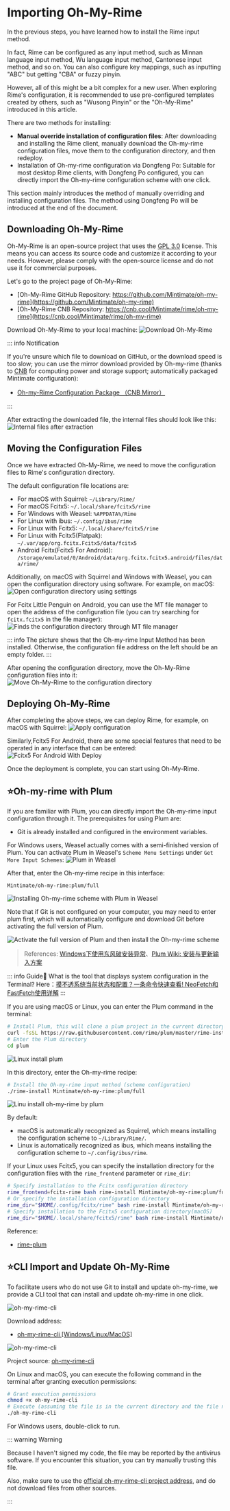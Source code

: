 # Importing Oh-My-Rime

In the previous steps, you have learned how to install the Rime input method.

In fact, Rime can be configured as any input method, such as Minnan language input method, Wu language input method, Cantonese input method, and so on. You can also configure key mappings, such as inputting "ABC" but getting "CBA" or fuzzy pinyin.

However, all of this might be a bit complex for a new user. When exploring Rime's configuration, it is recommended to use pre-configured templates created by others, such as "Wusong Pinyin" or the "Oh-My-Rime" introduced in this article.

There are two methods for installing:
- **Manual override installation of configuration files**: After downloading and installing the Rime client, manually download the Oh-my-rime configuration files, move them to the configuration directory, and then redeploy.
- Installation of Oh-my-rime configuration via Dongfeng Po: Suitable for most desktop Rime clients, with Dongfeng Po configured, you can directly import the Oh-my-rime configuration scheme with one click.

This section mainly introduces the method of manually overriding and installing configuration files. The method using Dongfeng Po will be introduced at the end of the document.

## Downloading Oh-My-Rime

Oh-My-Rime is an open-source project that uses the [GPL 3.0](https://github.com/Mintimate/oh-my-rime/blob/main/LICENSE) license. This means you can access its source code and customize it according to your needs. However, please comply with the open-source license and do not use it for commercial purposes.

Let's go to the project page of Oh-My-Rime:

- [Oh-My-Rime GitHub Repository: https://github.com/Mintimate/oh-my-rime](https://github.com/Mintimate/oh-my-rime)
- [Oh-My-Rime CNB Repository: https://cnb.cool/Mintimate/rime/oh-my-rime](https://cnb.cool/Mintimate/rime/oh-my-rime)

Download Oh-My-Rime to your local machine:
![Download Oh-My-Rime](/image/guide/downloadMintPinyin.webp)

::: info Notification

If you're unsure which file to download on GitHub, or the download speed is too slow; you can use the mirror download provided by Oh-my-rime (thanks to [CNB](https://cnb.cool) for computing power and storage support; automatically packaged Mintimate configuration):
- [Oh-my-Rime Configuration Package （CNB Mirror）](https://cnb.cool/Mintimate/rime/oh-my-rime/-/releases/download/latest/oh-my-rime.zip)

:::

After extracting the downloaded file, the internal files should look like this:
![Internal files after extraction](/image/guide/unzipMintPinyin.webp)

## Moving the Configuration Files

Once we have extracted Oh-My-Rime, we need to move the configuration files to Rime's configuration directory.

The default configuration file locations are:

- For macOS with Squirrel: `~/Library/Rime/`
- For macOS Fcitx5: `~/.local/share/fcitx5/rime`
- For Windows with Weasel: `%APPDATA%/Rime`
- For Linux with ibus: `~/.config/ibus/rime`
- For Linux with Fcitx5: `~/.local/share/fcitx5/rime`
- For Linux with Fcitx5(Flatpak): `~/.var/app/org.fcitx.Fcitx5/data/fcitx5`
- Android Fcitx(Fcitx5 For Android): `/storage/emulated/0/Android/data/org.fcitx.fcitx5.android/files/data/rime/`

Additionally, on macOS with Squirrel and Windows with Weasel, you can open the configuration directory using software. For example, on macOS:
![Open configuration directory using settings](/image/guide/openConfigDirByApp.webp)

For Fcitx Little Penguin on Android, you can use the MT file manager to open the address of the configuration file (you can try searching for `fcitx.fcitx5` in the file manager):
![Finds the configuration directory through MT file manager](/image/guide/fcitxAndroidSearchFile.webp)

::: info
The picture shows that the Oh-my-rime Input Method has been installed. Otherwise, the configuration file address on the left should be an empty folder.
:::

After opening the configuration directory, move the Oh-My-Rime configuration files into it:
![Move Oh-My-Rime to the configuration directory](/image/guide/moveMintPinyinToConfigDir.webp)

## Deploying Oh-My-Rime

After completing the above steps, we can deploy Rime, for example, on macOS with Squirrel:
![Apply configuration](/image/guide/applyConfig.webp)

Similarly,Fcitx5 For Android, there are some special features that need to be operated in any interface that can be entered:
![Fcitx5 For Android With Deploy](/image/guide/fcitxAndroidDeploy.webp)

Once the deployment is complete, you can start using Oh-My-Rime.

## ⭐Oh-my-rime with Plum
If you are familiar with Plum, you can directly import the Oh-my-rime input configuration through it. The prerequisites for using Plum are:
- Git is already installed and configured in the environment variables.

For Windows users, Weasel actually comes with a semi-finished version of Plum. You can activate Plum in Weasel's `Scheme Menu Settings` under `Get More Input Schemes`:
![Plum in Weasel](/image/guide/WeaselEmitPlum.webp)

After that, enter the Oh-my-rime recipe in this interface:
```text
Mintimate/oh-my-rime:plum/full
```

![Installing Oh-my-rime scheme with Plum in Weasel](/image/guide/WindowsUsingPlum.webp)

Note that if Git is not configured on your computer, you may need to enter plum first, which will automatically configure and download Git before activating the full version of Plum.

![Activate the full version of Plum and then install the Oh-my-rime scheme](/image/guide/WindowsInstallFullPlum.webp)

> References: [Windows下使用东风破安装异常](https://github.com/Mintimate/oh-my-rime/issues/123)、[Plum Wiki: 安装与更新输入方案](https://github.com/rime/weasel/wiki/%E5%AE%89%E8%A3%85%E4%B8%8E%E6%9B%B4%E6%96%B0%E8%BE%93%E5%85%A5%E6%96%B9%E6%A1%88)

::: info Guide🥳
What is the tool that displays system configuration in the Terminal? Here：[摸不透系统当前状态和配置？一条命令快速查看! NeoFetch和FastFetch使用详解](https://www.bilibili.com/video/BV1fHYLeSEr4/)
:::

If you are using macOS or Linux, you can enter the Plum command in the terminal:
```bash
# Install Plum, this will clone a plum project in the current directory
curl -fsSL https://raw.githubusercontent.com/rime/plum/master/rime-install | bash
# Enter the Plum directory
cd plum
```

![Linux install plum](/image/guide/plumDir.webp)

In this directory, enter the Oh-my-rime recipe:
```bash
# Install the Oh-my-rime input method (scheme configuration)
./rime-install Mintimate/oh-my-rime:plum/full
```

![Linu install oh-my-rime by plum](/image/guide/LinuxUsingPlum.webp)

By default:
- macOS is automatically recognized as Squirrel, which means installing the configuration scheme to `~/Library/Rime/`.
- Linux is automatically recognized as ibus, which means installing the configuration scheme to `~/.config/ibus/rime`.

If your Linux uses Fcitx5, you can specify the installation directory for the configuration files with the `rime_frontend` parameter or `rime_dir`:
```bash
# Specify installation to the Fcitx configuration directory
rime_frontend=fcitx-rime bash rime-install Mintimate/oh-my-rime:plum/full
# Or specify the installation configuration directory
rime_dir="$HOME/.config/fcitx/rime" bash rime-install Mintimate/oh-my-rime:plum/full
# Specify installation to the Fcitx5 configuration directory(macOS)
rime_dir="$HOME/.local/share/fcitx5/rime" bash rime-install Mintimate/oh-my-rime:plum/full
```

Reference:
- [rime-plum](https://github.com/rime/plum)

## ⭐CLI Import and Update Oh-My-Rime

To facilitate users who do not use Git to install and update oh-my-rime, we provide a CLI tool that can install and update oh-my-rime in one click.

![oh-my-rime-cli](/image/guide/oh-my-rime-cli.webp)

Download address:

- [oh-my-rime-cli [Windows/Linux/MacOS]](https://cnb.cool/Mintimate/rime/oh-my-rime-cli/-/releases)

![oh-my-rime-cli](/image/guide/DownloadCli.webp)

Project source: [oh-my-rime-cli](https://cnb.cool/Mintimate/rime/oh-my-rime-cli)

On Linux and macOS, you can execute the following command in the terminal after granting execution permissions:
```bash
# Grant execution permissions
chmod +x oh-my-rime-cli
# Execute (assuming the file is in the current directory and the file name is oh-my-rime-cli)
./oh-my-rime-cli
```

For Windows users, double-click to run.

::: warning Warning

Because I haven't signed my code, the file may be reported by the antivirus software. If you encounter this situation, you can try manually trusting this file.

Also, make sure to use the [official oh-my-rime-cli project address](https://cnb.cool/Mintimate/rime/oh-my-rime-cli), and do not download files from other sources.

:::